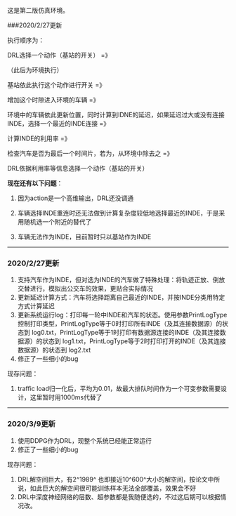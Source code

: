 这是第二版仿真环境。

###2020/2/27更新

执行顺序为：

DRL选择一个动作（基站的开关）  =》 

（此后为环境执行）

基站依此执行这个动作进行开关 =》 

增加这个时隙进入环境的车辆 =》

环境中的车辆依此更新位置，同时计算到IDNE的延迟，如果延迟过大或没有连接INDE，选择一个最近的INDE连接 =》

计算INDE的利用率 =》

检查汽车是否为最后一个时间片，若为，从环境中除去之 =》

DRL依据利用率等信息选择一个动作（基站的开关）

**现在还有以下问题**：

1. 因为action是一个高维输出，DRL还没调通

2. 车辆选择INDE重连时还无法做到计算复杂度较低地选择最近的INDE，于是采用随机选一个附近的替代了

3. 车辆无法作为INDE，目前暂时只以基站作为INDE

   

***

### 2020/2/27更新

1. 支持汽车作为INDE，但对选为INDE的汽车做了特殊处理：将轨迹正放、倒放交替进行，模拟出公交车的效果，更贴合实际情况
2. 更新延迟计算方式：汽车将选择距离自己最近的INDE，并按INDE分类用特定方式计算延迟
3. 更新系统运行log：打印每一轮中INDE和汽车的状态。使用参数PrintLogType控制打印类型，PrintLogType等于0时打印所有INDE（及其连接数据源）的状态到 log0.txt，PrintLogType等于1时打印有数据源连接的INDE（及其连接数据源）的状态到 log1.txt，PrintLogType等于2时打印打开的INDE（及其连接数据源）的状态到 log2.txt
4. 修正了一些细小的bug

现存问题：

1. traffic load归一化后，平均为0.01，故最大排队时间作为一个可变参数需要设计，这里暂时用1000ms代替了



---

### 2020/3/9更新

1. 使用DDPG作为DRL，现整个系统已经能正常运行
2. 修正了一些细小的bug

现存问题：

1. DRL解空间巨大，有2^1989^ 也即接近10^600^大小的解空间，按论文中所说，如此巨大的解空间很可能训练样本无法全部覆盖，效果会不好
2. DRL中深度神经网络的层数、超参数都是我随便选的，不过这后期可以根据情况改。

